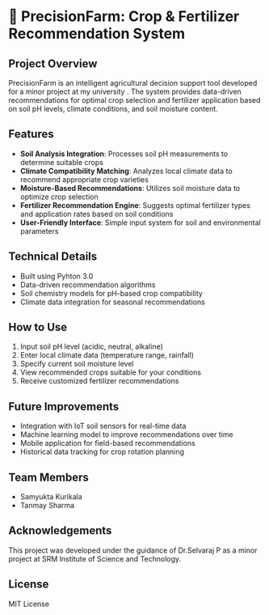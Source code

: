 # 🌱 PrecisionFarm: Crop & Fertilizer Recommendation System 

## Project Overview
PrecisionFarm is an intelligent agricultural decision support tool developed for a minor project at my university . The system provides data-driven recommendations for optimal crop selection and fertilizer application based on soil pH levels, climate conditions, and soil moisture content.

## Features
- **Soil Analysis Integration**: Processes soil pH measurements to determine suitable crops
- **Climate Compatibility Matching**: Analyzes local climate data to recommend appropriate crop varieties
- **Moisture-Based Recommendations**: Utilizes soil moisture data to optimize crop selection
- **Fertilizer Recommendation Engine**: Suggests optimal fertilizer types and application rates based on soil conditions
- **User-Friendly Interface**: Simple input system for soil and environmental parameters

## Technical Details
- Built using Pyhton 3.0
- Data-driven recommendation algorithms
- Soil chemistry models for pH-based crop compatibility
- Climate data integration for seasonal recommendations

## How to Use
1. Input soil pH level (acidic, neutral, alkaline)
2. Enter local climate data (temperature range, rainfall)
3. Specify current soil moisture level
4. View recommended crops suitable for your conditions
5. Receive customized fertilizer recommendations

## Future Improvements
- Integration with IoT soil sensors for real-time data
- Machine learning model to improve recommendations over time
- Mobile application for field-based recommendations
- Historical data tracking for crop rotation planning

## Team Members
- Samyukta Kurikala
- Tanmay Sharma

## Acknowledgements
This project was developed under the guidance of Dr.Selvaraj P as a minor project at SRM Institute of Science and Technology.

## License
MIT License
